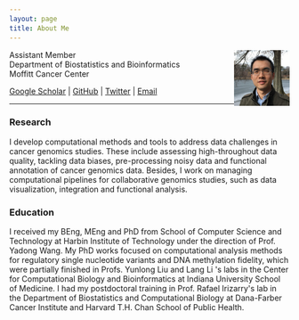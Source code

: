 ```yaml
---
layout: page
title: About Me 
---
```


Assistant Member
<img style="float: right;width:100px;height:100px;" 
src="assets/themes/twitter/bootstrap/img/jamaicapond.jpg"> <br>
Department of Biostatistics and Bioinformatics <br>
Moffitt Cancer Center



[Google Scholar](https://scholar.google.com/citations?user=T7QIObwAAAAJ) |
[GitHub](https://github.com/tengmx) |
[Twitter](https://twitter.com/mingxiangteng) |
[Email](mailto:Mingxiang.Teng@moffitt.org) 

---

### Research

I develop computational methods and tools to address data challenges 
in cancer genomics studies. These include assessing high-throughout 
data quality, tackling data biases, pre-processing noisy data and
functional annotation of cancer genomics data. Besides, I work on
managing computational pipelines for collaborative genomics studies, 
such as data visualization, integration and functional analysis.

### Education

I received my BEng, MEng and PhD from School of Computer Science and Technology
at Harbin Institute of Technology under the direction of Prof. Yadong
Wang. My PhD works focused on computational analysis methods for
regulatory single nucleotide variants and DNA methylation fidelity, 
which were partially finished in Profs. Yunlong Liu and Lang Li 's labs
in the Center for Computational Biology and Bioinformatics at Indiana
University School of Medicine. I had my postdoctoral training in
Prof. Rafael Irizarry's lab in the Department of Biostatistics and 
Computational Biology at Dana-Farber Cancer Institute and
Harvard T.H. Chan School of Public Health.


